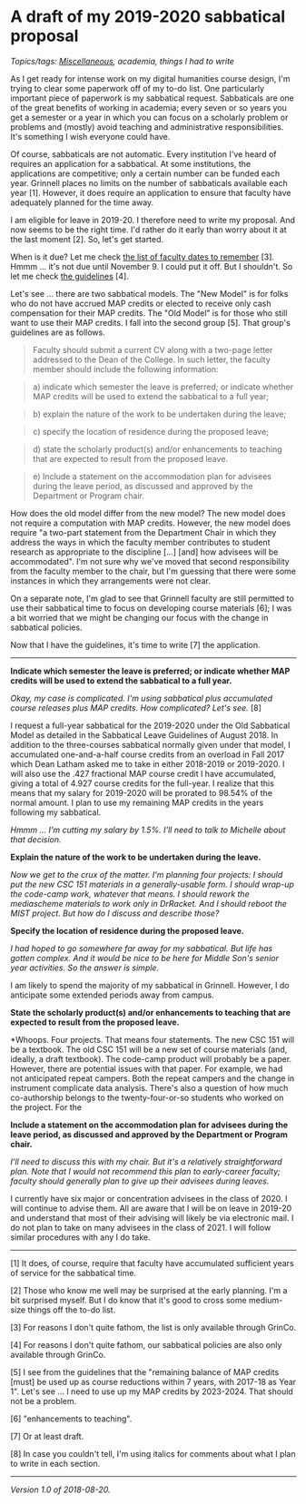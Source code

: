 A draft of my 2019-2020 sabbatical proposal
===========================================

*Topics/tags: [Miscellaneous](index-misc), academia, things I had to write*

As I get ready for intense work on my digital humanities course design,
I'm trying to clear some paperwork off of my to-do list.  One particularly
important piece of paperwork is my sabbatical request.  Sabbaticals are
one of the great benefits of working in academia; every seven or so
years you get a semester or a year in which you can focus on a scholarly
problem or problems and (mostly) avoid teaching and administrative
responsibilities.  It's something I wish everyone could have.

Of course, sabbaticals are not automatic.  Every institution I've heard
of requires an application for a sabbatical.  At some institutions,
the applications are competitive; only a certain number can be funded
each year.  Grinnell places no limits on the number of sabbaticals
available each year [1].  However, it does require an application to
ensure that faculty have adequately planned for the time away.

I am eligible for leave in 2019-20.  I therefore need to write my proposal.
And now seems to be the right time.  I'd rather do it early than worry
about it at the last moment [2].  So, let's get started.

When is it due?  Let me check [the list of faculty dates to remember](https://grinco.sharepoint.com/sites/dean/Lists/FacDates/Deadlines.aspx) [3].  Hmmm ...
it's not due until November 9.  I could put it off.  But I shouldn't.  So
let me check [the guidelines](https://grinco.sharepoint.com/sites/dean/Fac_Resources/Sabbatical_Leave_Guidelines.pdf) [4].

Let's see ... there are two sabbatical models.  The "New Model" is for
folks who do not have accrued MAP credits or elected to receive only cash
compensation for their MAP credits.  The "Old Model" is for those who
still want to use their MAP credits.  I fall into the second group [5].
That group's guidelines are as follows.

> Faculty should submit a current CV along with a two-page letter
addressed to the Dean of the College. In such letter, the faculty member
should include the following information:

> a) indicate which semester the leave is preferred; or indicate whether
MAP credits will be used to extend the sabbatical to a full year;

> b) explain the nature of the work to be undertaken during the leave;

> c) specify the location of residence during the proposed leave;

> d) state the scholarly product(s) and/or enhancements to teaching that
are expected to result from the proposed leave.

> e) Include a statement on the accommodation plan for advisees during
the leave period, as discussed and approved by the Department or Program
chair.

How does the old model differ from the new model?  The new model does
not require a computation with MAP credits.  However, the new model
does require "a two-part statement from the Department Chair in which
they address the ways in which the faculty member contributes to student
research as appropriate to the discipline [...] [and] how advisees will
be accommodated".  I'm not sure why we've moved that second responsibility 
from the faculty member to the chair, but I'm guessing that there were
some instances in which they arrangements were not clear.

On a separate note, I'm glad to see that Grinnell faculty are still
permitted to use their sabbatical time to focus on developing course
materials [6]; I was a bit worried that we might be changing our focus
with the change in sabbatical policies.

Now that I have the guidelines, it's time to write [7] the application.

---

**Indicate which semester the leave is preferred; or indicate whether
MAP credits will be used to extend the sabbatical to a full year.**

*Okay, my case is complicated.  I'm using sabbatical plus accumulated
course releases plus MAP credits.  How complicated?  Let's see.* [8]

I request a full-year sabbatical for the 2019-2020 under the Old
Sabbatical Model as detailed in the Sabbatical Leave Guidelines of August
2018.  In addition to the three-courses sabbatical normally given under
that model, I accumulated one-and-a-half course credits from an overload
in Fall 2017 which Dean Latham asked me to take in either 2018-2019 or
2019-2020.  I will also use the .427 fractional MAP course credit I have
accumulated, giving a total of 4.927 course credits for the full-year.
I realize that this means that my salary for 2019-2020 will be prorated
to 98.54% of the normal amount.  I plan to use my remaining MAP credits
in the years following my sabbatical.

*Hmmm ... I'm cutting my salary by 1.5%.  I'll need to talk to Michelle
about that decision.*

**Explain the nature of the work to be undertaken during the leave.**

*Now we get to the crux of the matter.  I'm planning four projects:
I should put the new CSC 151 materials in a generally-usable form.
I should wrap-up the code-camp work, whatever that means.  I should
rework the mediascheme materials to work only in DrRacket.  And I should
reboot the MIST project.  But how do I discuss and describe those?*

**Specify the location of residence during the proposed leave.**

*I had hoped to go somewhere far away for my sabbatical.  But life has
gotten complex.  And it would be nice to be here for Middle Son's senior
year activities.  So the answer is simple.*

I am likely to spend the majority of my sabbatical in Grinnell.  However,
I do anticipate some extended periods away from campus.

**State the scholarly product(s) and/or enhancements to teaching that are expected to result from the proposed leave.**

*Whoops.  Four projects.  That means four statements.  The new CSC 151
will be a textbook.  The old CSC 151 will be a new set of course materials
(and, ideally, a draft textbook).  The code-camp product will probably
be a paper. However, there are potential issues with that paper.  For
example, we had not anticipated repeat campers.  Both the repeat campers
and the change in instrument complicate data analysis.  There's also a
question of how much co-authorship belongs to the twenty-four-or-so students
who worked on the project.  For the 

**Include a statement on the accommodation plan for advisees during the
leave period, as discussed and approved by the Department or Program
chair.**

*I'll need to discuss this with my chair.  But it's a relatively
straightforward plan.  Note that I would *not* recommend this plan
to early-career faculty; faculty should generally plan to give up
their advisees during leaves.*

I currently have six major or concentration advisees in the class of 2020.
I will continue to advise them.  All are aware that I will be on leave in 
2019-20 and understand that most of their advising will likely be via
electronic mail.  I do not plan to take on many advisees in the class of
2021.  I will follow similar procedures with any I do take.

---

[1] It does, of course, require that faculty have accumulated sufficient
years of service for the sabbatical time.

[2] Those who know me well may be surprised at the early planning.  I'm
a bit surprised myself.  But I do know that it's good to cross some
medium-size things off the to-do list.

[3] For reasons I don't quite fathom, the list is only available through
GrinCo.

[4] For reasons I don't quite fathom, our sabbatical policies are also
only available through GrinCo.

[5] I see from the guidelines that the "remaining balance of MAP credits [must] be used up as course reductions within 7 years, with 2017-18 as Year 1".
Let's see ... I need to use up my MAP credits by 2023-2024.  That should
not be a problem.

[6] "enhancements to teaching".

[7] Or at least draft.

[8] In case you couldn't tell, I'm using italics for comments about what
I plan to write in each section.


---

*Version 1.0 of 2018-08-20.*
